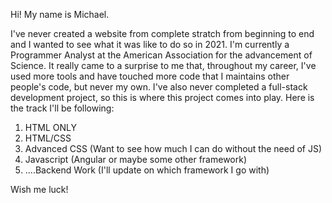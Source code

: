 Hi! My name is Michael. 

I've never created a website from complete stratch from beginning to end and I wanted to see what it was like to do so in 2021. I'm currently a Programmer Analyst at the American Association for the advancement of Science. It really came to a surprise to me that, throughout my career, I've used more tools and have touched more code that I maintains other people's code, but never my own. I've also never completed a full-stack development project, so this is where this project comes into play. Here is the track I'll be following: 

1. HTML ONLY
2. HTML/CSS
3. Advanced CSS (Want to see how much I can do without the need of JS)
4. Javascript (Angular or maybe some other framework)
5. ....Backend Work (I'll update on which framework I go with)

Wish me luck! 
